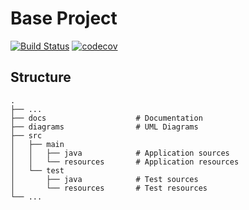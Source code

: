 # Base Project
[![Build Status](https://travis-ci.org/ChiangChunChe/BaseProject.svg?branch=master)](https://travis-ci.org/ChiangChunChe/BaseProject)
[![codecov](https://codecov.io/gh/ChiangChunChe/BaseProject/branch/master/graph/badge.svg)](https://codecov.io/gh/ChiangChunChe/BaseProject)

## Structure
```
.
├── ...
├── docs                    # Documentation
├── diagrams                # UML Diagrams
├── src
│   ├── main
│   │   ├── java            # Application sources
│   │   └── resources       # Application resources
│   └── test
│       ├── java            # Test sources
│       └── resources       # Test resources
└── ...
```
